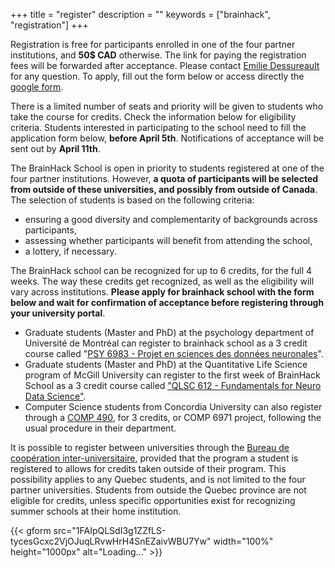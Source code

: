+++
title = "register"
description = ""
keywords = ["brainhack", "registration"]
+++

Registration is free for participants enrolled in one of the four partner institutions, and **50$ CAD** otherwise. The link for paying the registration fees will be forwarded after acceptance. Please contact [Emilie Dessureault](mailto:emilie.dessureault@criugm.qc.ca) for any question. To apply, fill out the form below or access directly the [google form](https://forms.gle/adrzs9ztZA69c4rg7). 


<div class="alert alert-success text-center" role="alert">There is a limited number of seats and priority will be given to students who take the course for credits. Check the information below for eligibility criteria. Students interested in participating to the school need to fill the application form below, <b>before April 5th</b>. Notifications of acceptance will be sent out by <b>April 11th</b>.</div>

The BrainHack School is open in priority to students registered at one of the four partner institutions. However, **a quota of participants will be selected from outside of these universities, and possibly from outside of Canada**. The selection of students is based on the following criteria:

  * ensuring a good diversity and complementarity of backgrounds across participants,
  * assessing whether participants will benefit from attending the school,
  * a lottery, if necessary.

The BrainHack school can be recognized for up to 6 credits, for the full 4 weeks. The way these credits get recognized, as well as the eligibility will vary across institutions. **Please apply for brainhack school with the form below and wait for confirmation of acceptance before registering through your university portal**.

 * Graduate students (Master and PhD) at the psychology department of Université de Montréal can register to brainhack school as a 3 credit course called "[PSY 6983 - Projet en sciences des données neuronales](https://admission.umontreal.ca/cours-et-horaires/cours/psy-6983/)".
 * Graduate students (Master and PhD) at the Quantitative Life Science program of McGill University can register to the first week of BrainHack School as a 3 credit course called ["QLSC 612 - Fundamentals for Neuro Data Science"](https://www.mcgill.ca/study/2019-2020/courses/qlsc-612).
 * Computer Science students from Concordia University can also register through a [COMP 490](http://www.concordia.ca/academics/undergraduate/calendar/current/sec71/71-70.html), for 3 credits, or COMP 6971 project, following the usual procedure in their department.

 It is possible to register between universities through the [Bureau de coopération inter-universitaire](http://www.bci-qc.ca/en/), provided that the program a student is registered to allows for credits taken outside of their program. This possibility applies to any Quebec students, and is not limited to the four partner universities. Students from outside the Quebec province are not eligible for credits, unless specific opportunities exist for recognizing summer schools at their home institution.   

{{< gform src="1FAIpQLSdI3g1ZZfLS-tycesGcxc2VjOJuqLRvwHrH4SnEZaivWBU7Yw" width="100%" height="1000px" alt="Loading..." >}}
